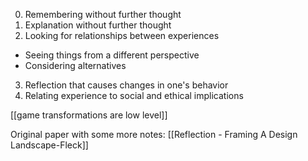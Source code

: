  0) Remembering without further thought
 1) Explanation without further thought
 2) Looking for relationships between experiences
   - Seeing things from a different perspective
   - Considering alternatives
 3) Reflection that causes changes in one's behavior
 4) Relating experience to social and ethical implications

[[game transformations are low level]]

Original paper with some more notes: [[Reflection - Framing A Design Landscape-Fleck]]
